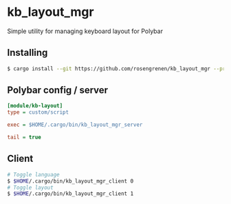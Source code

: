 # kb_layout_mgr

Simple utility for managing keyboard layout for Polybar

## Installing

```bash
$ cargo install --git https://github.com/rosengrenen/kb_layout_mgr --profile dist
```

## Polybar config / server

```ini
[module/kb-layout]
type = custom/script

exec = $HOME/.cargo/bin/kb_layout_mgr_server

tail = true
```

## Client

```bash
# Toggle language
$ $HOME/.cargo/bin/kb_layout_mgr_client 0
# Toggle layout
$ $HOME/.cargo/bin/kb_layout_mgr_client 1
```
